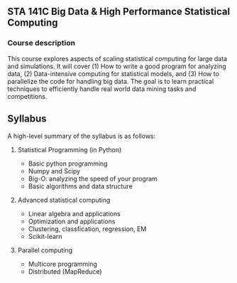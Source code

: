 ## STA 141C Big Data & High Performance Statistical Computing 

### Course description 

This course explores aspects of scaling statistical computing for large data and simulations. It will cover (1) How to write a good program for analyzing data, (2) Data-intensive computing for statistical models, and (3) How to parallelize the code for handling big data. The goal is to learn practical techniques to efficiently handle real world data mining tasks and competitions. 

## Syllabus

A high-level summary of the syllabus is as follows:

1. Statistical Programming (in Python)
	
	* Basic python programming
	* Numpy and Scipy
	* Big-O: analyzing the speed of your program
	* Basic algorithms and data structure
2. Advanced statistical computing
	
	* Linear algebra and applications
	* Optimization and applications
	* Clustering, classfication, regression, EM
	* Scikit-learn
3. Parallel computing 
	
	* Multicore programming
	* Distributed (MapReduce)
